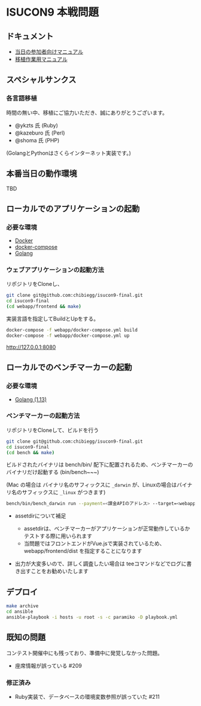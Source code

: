 # ISUCON9 本戦問題

## ドキュメント


* [当日の参加者向けマニュアル](docs/MANUAL.md)
* [移植作業用マニュアル](docs/IMPLEMENT.md)


## スペシャルサンクス

### 各言語移植

時間の無い中、移植にご協力いただき、誠にありがとうございます。

* @ykzts 氏 (Ruby)
* @kazeburo 氏 (Perl)
* @shoma 氏 (PHP)

(GolangとPythonはさくらインターネット実装です。)


## 本番当日の動作環境

TBD

## ローカルでのアプリケーションの起動

### 必要な環境

- [Docker](https://www.docker.com/)
- [docker-compose](https://docs.docker.com/compose/)
- [Golang](https://golang.org/)

### ウェブアプリケーションの起動方法

リポジトリをCloneし、

```bash
git clone git@github.com:chibiegg/isucon9-final.git
cd isucon9-final
(cd webapp/frontend && make)
```

実装言語を指定してBuildとUpをする。

```bash
docker-compose -f webapp/docker-compose.yml build
docker-compose -f webapp/docker-compose.yml up
```

http://127.0.0.1:8080

## ローカルでのベンチマーカーの起動

### 必要な環境

- [Golang (1.13)](https://golang.org/dl/)

### ベンチマーカーの起動方法

リポジトリをCloneして、ビルドを行う

```bash
git clone git@github.com:chibiegg/isucon9-final.git
cd isucon9-final
(cd bench && make)
```

ビルドされたバイナリは bench/bin/ 配下に配置されるため、ベンチマーカーのバイナリだけ起動する (bin/bench~~~)

(Mac の場合は バイナリ名のサフィックスに `_darwin` が、Linuxの場合はバイナリ名のサフィックスに `_linux` がつきます)

```bash
bench/bin/bench_darwin run --payment=<課金APIのアドレス> --target=<webappのアドレス> --assetdir=<フロントエンドのビルド結果が配置されたディレクトリ>
```

* assetdirについて補足
  * assetdirは、ベンチマーカーがアプリケーションが正常動作しているかテストする際に用いられます
  * 当問題ではフロントエンドがVue.jsで実装されているため、webapp/frontend/dist を指定することになります

* 出力が大変多いので、詳しく調査したい場合は teeコマンドなどでログに書き出すことをお勧めいたします


## デプロイ

```bash
make archive
cd ansible
ansible-playbook -i hosts -u root -s -c paramiko -D playbook.yml
```

## 既知の問題

コンテスト開催中にも残っており、準備中に発覚しなかった問題。

* 座席情報が誤っている #209

### 修正済み

* Ruby実装で、データベースの環境変数参照が誤っていた #211
